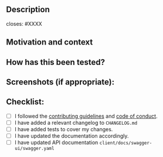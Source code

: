 <!--- Provide a general summary of your changes in the Title above -->

## Description
<!--- Describe your changes in detail -->
closes: #XXXX

## Motivation and context
<!--- Why is this change required? What problem does it solve? -->
<!--- If it fixes an open issue, please link to the issue here. -->

## How has this been tested?
<!--- Please describe in detail how you tested your changes. -->
<!--- Include details of your testing environment, and the tests you ran to -->
<!--- see how your change affects other areas of the code, etc. -->

## Screenshots (if appropriate):

## Checklist:
<!--- Go over all the following points, and put an `x` in all the boxes that apply. -->
<!--- If any of the checklist items are not applicable, leave it `[ ]` and write a little note why. --->
<!--- If you're unsure about any of these, don't hesitate to ask. We're here to help! -->
- [ ] I followed the [contributing guidelines](https://github.com/line/lbm-sdk/blob/main/CONTRIBUTING.md) and [code of conduct](https://github.com/line/lbm-sdk/blob/main/CODE_OF_CONDUCT.md).
- [ ] I have added a relevant changelog to `CHANGELOG.md`
- [ ] I have added tests to cover my changes.
- [ ] I have updated the documentation accordingly.
- [ ] I have updated API documentation `client/docs/swagger-ui/swagger.yaml`